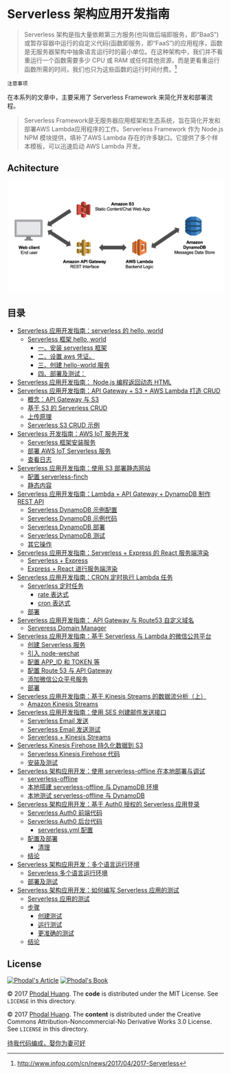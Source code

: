 Serverless 架构应用开发指南
===

> Serverless 架构是指大量依赖第三方服务(也叫做后端即服务，即“BaaS”)或暂存容器中运行的自定义代码(函数即服务，即“FaaS”)的应用程序，函数是无服务器架构中抽象语言运行时的最小单位。在这种架构中，我们并不看重运行一个函数需要多少 CPU 或 RAM 或任何其他资源，而是更看重运行函数所需的时间，我们也只为这些函数的运行时间付费。[^serverless]

[^serverless]: http://www.infoq.com/cn/news/2017/04/2017-Serverless

``注意事项``

在本系列的文章中，主要采用了 Serverless Framework 来简化开发和部署流程。

> Serverless Framework是无服务器应用框架和生态系统，旨在简化开发和部署AWS Lambda应用程序的工作。Serverless Framework 作为 Node.js NPM 模块提供，填补了AWS Lambda 存在的许多缺口。它提供了多个样本模板，可以迅速启动 AWS Lambda 开发。

Achitecture
---

![Serverless Application Architecture](images/serverless-spa-architecture.png)

目录
---

*   [Serverless 应用开发指南：serverless 的 hello, world](https://phodal.github.io/serverless-guide/#serverless-应用开发指南serverless-的-hello-world)
    *   [Serverless 框架 hello, world](https://phodal.github.io/serverless-guide/#serverless-框架-hello-world)
        *   [一、安装 serverless 框架](https://phodal.github.io/serverless-guide/#一安装-serverless-框架)
        *   [二、设置 aws 凭证。](https://phodal.github.io/serverless-guide/#二设置-aws-凭证)
        *   [三、创建 hello-world 服务](https://phodal.github.io/serverless-guide/#三创建-hello-world-服务)
        *   [四、部署及测试：](https://phodal.github.io/serverless-guide/#四部署及测试)
*   [Serverless 应用开发指南： Node.js 编程返回动态 HTML](https://phodal.github.io/serverless-guide/#serverless-应用开发指南-node.js-编程返回动态-html)
*   [Serverless 应用开发指南：API Gateway + S3 + AWS Lambda 打造 CRUD](https://phodal.github.io/serverless-guide/#serverless-应用开发指南api-gateway-s3-aws-lambda-打造-crud)
    *   [概念：API Gateway 与 S3](https://phodal.github.io/serverless-guide/#概念api-gateway-与-s3)
    *   [基于 S3 的 Serverless CRUD](https://phodal.github.io/serverless-guide/#基于-s3-的-serverless-crud)
    *   [上传原理](https://phodal.github.io/serverless-guide/#上传原理)
    *   [Serverless S3 CRUD 示例](https://phodal.github.io/serverless-guide/#serverless-s3-crud-示例)
*   [Serverless 开发指南：AWS IoT 服务开发](https://phodal.github.io/serverless-guide/#serverless-开发指南aws-iot-服务开发)
    *   [Serverless 框架安装服务](https://phodal.github.io/serverless-guide/#serverless-框架安装服务)
    *   [部署 AWS IoT Serverless 服务](https://phodal.github.io/serverless-guide/#部署-aws-iot-serverless-服务)
    *   [查看日志](https://phodal.github.io/serverless-guide/#查看日志)
*   [Serverless 应用开发指南：使用 S3 部署静态网站](https://phodal.github.io/serverless-guide/#serverless-应用开发指南使用-s3-部署静态网站)
    *   [配置 serverless-finch](https://phodal.github.io/serverless-guide/#配置-serverless-finch)
    *   [静态内容](https://phodal.github.io/serverless-guide/#静态内容)
*   [Serverless 应用开发指南：Lambda + API Gateway + DynamoDB 制作 REST API](https://phodal.github.io/serverless-guide/#serverless-应用开发指南lambda-api-gateway-dynamodb-制作-rest-api)
    *   [Serverless DynamoDB 示例配置](https://phodal.github.io/serverless-guide/#serverless-dynamodb-示例配置)
    *   [Serverless DynamoDB 示例代码](https://phodal.github.io/serverless-guide/#serverless-dynamodb-示例代码)
    *   [Serverless DynamoDB 部署](https://phodal.github.io/serverless-guide/#serverless-dynamodb-部署)
    *   [Serverless DynamoDB 测试](https://phodal.github.io/serverless-guide/#serverless-dynamodb-测试)
    *   [其它操作](https://phodal.github.io/serverless-guide/#其它操作)
*   [Serverless 应用开发指南：Serverless + Express 的 React 服务端渲染](https://phodal.github.io/serverless-guide/#serverless-应用开发指南serverless-express-的-react-服务端渲染)
    *   [Serverless + Express](https://phodal.github.io/serverless-guide/#serverless-express)
    *   [Express + React 进行服务端渲染](https://phodal.github.io/serverless-guide/#express-react-进行服务端渲染)
*   [Serverless 应用开发指南：CRON 定时执行 Lambda 任务](https://phodal.github.io/serverless-guide/#serverless-应用开发指南cron-定时执行-lambda-任务)
    *   [Serverless 定时任务](https://phodal.github.io/serverless-guide/#serverless-定时任务)
        *   [rate 表达式](https://phodal.github.io/serverless-guide/#rate-表达式)
        *   [cron 表达式](https://phodal.github.io/serverless-guide/#cron-表达式)
    *   [部署](https://phodal.github.io/serverless-guide/#部署)
*   [Serverless 应用开发指南： API Gateway 与 Route53 自定义域名](https://phodal.github.io/serverless-guide/#serverless-应用开发指南-api-gateway-与-route53-自定义域名)
    *   [Serveress Domain Manager](https://phodal.github.io/serverless-guide/#serveress-domain-manager)
*   [Serverless 应用开发指南：基于 Serverless 与 Lambda 的微信公共平台](https://phodal.github.io/serverless-guide/#serverless-应用开发指南基于-serverless-与-lambda-的微信公共平台)
    *   [创建 Serverless 服务](https://phodal.github.io/serverless-guide/#创建-serverless-服务)
    *   [引入 node-wechat](https://phodal.github.io/serverless-guide/#引入-node-wechat)
    *   [配置 APP_ID 和 TOKEN 等](https://phodal.github.io/serverless-guide/#配置-app_id-和-token-等)
    *   [配置 Route 53 与 API Gateway](https://phodal.github.io/serverless-guide/#配置-route-53-与-api-gateway)
    *   [添加微信公众平号服务](https://phodal.github.io/serverless-guide/#添加微信公众平号服务)
    *   [部署](https://phodal.github.io/serverless-guide/#部署-1)
*   [Serverless 应用开发指南：基于 Kinesis Streams 的数据流分析（上）](https://phodal.github.io/serverless-guide/#serverless-应用开发指南基于-kinesis-streams-的数据流分析上)
    *   [Amazon Kinesis Streams](https://phodal.github.io/serverless-guide/#amazon-kinesis-streams)
*   [Serverless 应用开发指南：使用 SES 创建邮件发送接口](https://phodal.github.io/serverless-guide/#serverless-应用开发指南使用-ses-创建邮件发送接口)
    *   [Serverless Email 发送](https://phodal.github.io/serverless-guide/#serverless-email-发送)
    *   [Serverless Email 发送测试](https://phodal.github.io/serverless-guide/#serverless-email-发送测试)
    *   [Serverless + Kinesis Streams](https://phodal.github.io/serverless-guide/#serverless-kinesis-streams)
*   [Serverless Kinesis Firehose 持久化数据到 S3](http://serverless.ink/#serverless-kinesis-firehose-持久化数据到-s3)
    *   [Serverless Kinesis Firehose 代码](http://serverless.ink/#serverless-kinesis-firehose-代码)
    *   [安装及测试](http://serverless.ink/#安装及测试)
*   [Serverless 架构应用开发：使用 serverless-offline 在本地部署与调试](http://serverless.ink/#serverless-架构应用开发使用-serverless-offline-在本地部署与调试)
    *   [serverless-offline](http://serverless.ink/#serverless-offline)
    *   [本地搭建 serverless-offline 与 DynamoDB 环境](http://serverless.ink/#本地搭建-serverless-offline-与-dynamodb-环境)
    *   [本地测试 serverless-offline 与 DynamoDB](http://serverless.ink/#本地测试-serverless-offline-与-dynamodb)
*   [Serverless 架构应用开发：基于 Auth0 授权的 Serverless 应用登录](http://serverless.ink/#serverless-架构应用开发基于-auth0-授权的-serverless-应用登录)
    *   [Serverless Auth0 前端代码](http://serverless.ink/#serverless-auth0-前端代码)
    *   [Serverless Auth0 后台代码](http://serverless.ink/#serverless-auth0-后台代码)
        *   [serverless.yml 配置](http://serverless.ink/#serverless.yml-配置)
    *   [配置及部署](http://serverless.ink/#配置及部署)
        *   [清理](http://serverless.ink/#清理)
    *   [结论](http://serverless.ink/#结论)
*   [Serverless 架构应用开发：多个语言运行环境](http://serverless.ink/#serverless-架构应用开发多个语言运行环境)
    *   [Serverless 多个语言运行环境](http://serverless.ink/#serverless-多个语言运行环境)
    *   [部署及测试](http://serverless.ink/#部署及测试)
*   [Serverless 架构应用开发：如何编写 Serverless 应用的测试](http://serverless.ink/#serverless-架构应用开发如何编写-serverless-应用的测试)
    *   [Serverless 应用的测试](http://serverless.ink/#serverless-应用的测试)
    *   [步骤](http://serverless.ink/#步骤)
        *   [创建测试](http://serverless.ink/#创建测试)
        *   [运行测试](http://serverless.ink/#运行测试)
        *   [更准确的测试](http://serverless.ink/#更准确的测试)
    *   [结论](http://serverless.ink/#结论-1)

License
---

[![Phodal's Article](http://brand.phodal.com/shields/article-small.svg)](https://www.phodal.com/) [![Phodal's Book](http://brand.phodal.com/shields/book-small.svg)](https://www.phodal.com/)


© 2017 [Phodal Huang](https://www.phodal.com). The **code** is distributed under the MIT License. See `LICENSE` in this directory.

© 2017 [Phodal Huang](https://www.phodal.com). The **content** is distributed under the Creative Commons Attribution-Noncommercial-No Derivative Works 3.0 License. See `LICENSE` in this directory.

[待我代码编成，娶你为妻可好](http://www.xuntayizhan.com/blog/ji-ke-ai-qing-zhi-er-shi-dai-wo-dai-ma-bian-cheng-qu-ni-wei-qi-ke-hao-wan/)
